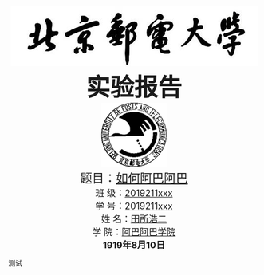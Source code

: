 






<center><img src="https://raw.githubusercontent.com/banned2054/Picture_online/main/2022/05/23/20220523-194439.jpg"/></center>

<center><font size="40"><b>实验报告</b></font></center>






<center><img src="https://raw.githubusercontent.com/banned2054/Picture_online/main/2022/05/23/20220523-195613.png"/></center>

 

 

<center><font size="5">题目：<u>如何阿巴阿巴</u></font></center>          



<center><font size="4">班  级：<u>2019211xxx</u></font></center>        

<center><font size="4">学 号：<u>2019211xxx</u></font></center>     

<center><font size="4">姓 名：<u>田所浩二</u></font></center>     

<center><font size="4">学 院：<u>阿巴阿巴学院</u></font></center>     

 





<center><font size="4"><b>1919年8月10日</b></font></center>












测试